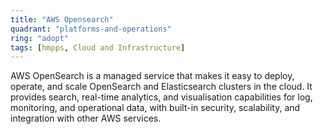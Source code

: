 ```yaml
---
title: "AWS Opensearch"
quadrant: "platforms-and-operations"
ring: "adopt"
tags: [hmpps, Cloud and Infrastructure]
---
```


AWS OpenSearch is a managed service that makes it easy to deploy, operate, and scale OpenSearch and Elasticsearch clusters in the cloud. It provides search, real-time analytics, and visualisation capabilities for log, monitoring, and operational data, with built-in security, scalability, and integration with other AWS services.
